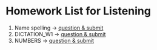 # Homework List for Listening
1. Name spelling -> [question & submit](https://docs.google.com/forms/d/e/1FAIpQLSe4P7R6RqjYdxyYSroniGPYZm9vxJiHoDSBZCsKGKocVVnlgA/viewform)
2. DICTATION_W1 -> [question & submit](https://docs.google.com/forms/d/e/1FAIpQLSc5ROsll_3bt43znSO026kTc6Od-GpZfWJkgs03wiIgyidNNA/viewform)
3. NUMBERS -> [question & submit](https://docs.google.com/forms/d/e/1FAIpQLSd2ed9zISv-Ns4mod6j-jcUp-o68UdCQ6gi1Nqm3UUrwl9qAQ/viewform)
